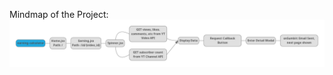 Mindmap of the Project:
![My image](https://raw.githubusercontent.com/siddhant094/earning-calculator/9e499f653487b447e9c1ccfe39b2f7602db6c080/mind%20map.png)
